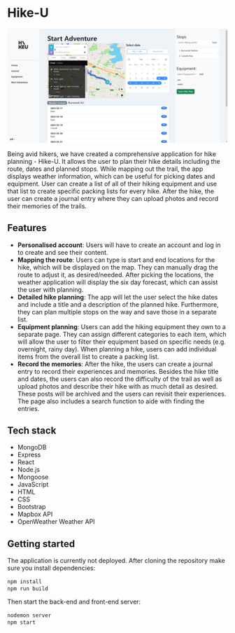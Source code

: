 # Hike-U

<p align="center">
<img src="/public/Hike-U.png"/>
</p>

Being avid hikers, we have created a comprehensive application for hike planning - Hike-U. It allows the user to plan their hike details including the route, dates and planned stops. While mapping out the trail, the app displays weather information, which can be useful for picking dates and equipment. User can create a list of all of their hiking equipment and use that list to create specific packing lists for every hike. After the hike, the user can create a journal entry where they can upload photos and record their memories of the trails.

## Features

* __Personalised account__: Users will have to create an account and log in to create and see their content. 
* __Mapping the route__: Users can type is start and end locations for the hike, which will be displayed on the map. They can manually drag the route to adjust it, as desired/needed. After picking the locations, the weather application will display the six day forecast, which can assist the user with planning.
* __Detailed hike planning__: The app will let the user select the hike dates and include a title and a description of the planned hike. Furthermore, they can plan multiple stops on the way and save those in a separate list. 
* __Equipment planning__: Users can add the hiking equipment they own to a separate page. They can assign different categories to each item, which will allow the user to filter their equipment based on specific needs (e.g. overnight, rainy day). When planning a hike, users can add individual items from the overall list to create a packing list.
* __Record the memories__: After the hike, the users can create a journal entry to record their experiences and memories. Besides the hike title and dates, the users can also record the difficulty of the trail as well as upload photos and describe their hike with as much detail as desired. These posts will be archived and the users can revisit their experiences. The page also includes a search function to aide with finding the entries.  

## Tech stack

* MongoDB
* Express
* React
* Node.js
* Mongoose
* JavaScript
* HTML
* CSS
* Bootstrap
* Mapbox API
* OpenWeather Weather API

## Getting started

The application is currently not deployed. After cloning the repository make sure you install dependencies:
```
npm install
npm run build
```
Then start the back-end and front-end server:
```
nodemon server
npm start
```





